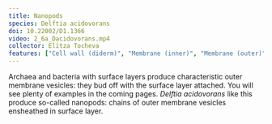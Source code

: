```yaml
---
title: Nanopods
species: Delftia acidovorans 
doi: 10.22002/D1.1366
video: 2_6a_Dacidovorans.mp4
collector: Elitza Tocheva
features: ["Cell wall (diderm)", "Membrane (inner)", "Membrane (outer)", "Nanopods", "Surface layer"]
---
```


Archaea and bacteria with surface layers produce characteristic outer membrane vesicles: they bud off with the surface layer attached. You will see plenty of examples in the coming pages. *Delftia acidovorans* like this produce so-called nanopods: chains of outer membrane vesicles ensheathed in surface layer.

